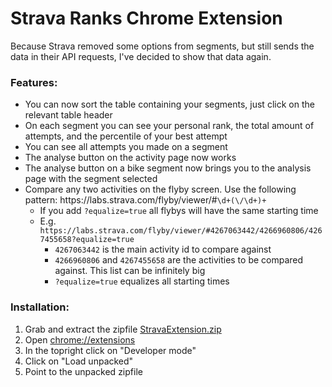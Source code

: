 # Strava Ranks Chrome Extension

Because Strava removed some options from segments, but still sends the data in their API requests, I've decided to show that data again. 

### Features:
  * You can now sort the table containing your segments, just click on the relevant table header
  * On each segment you can see your personal rank, the total amount of attempts, and the percentile of your best attempt
  * You can see all attempts you made on a segment
  * The analyse button on the activity page now works
  * The analyse button on a bike segment now brings you to the analysis page with the segment selected
  * Compare any two activities on the flyby screen. Use the following pattern: https:\/\/labs\.strava\.com\/flyby\/viewer\/#`\d+(\/\d+)+`
    * If you add `?equalize=true` all flybys will have the same starting time
    * E.g. `https://labs.strava.com/flyby/viewer/#4267063442/4266960806/4267455658?equalize=true`
      * `4267063442` is the main activity id to compare against
      *  `4266960806` and `4267455658` are the activities to be compared against. This list can be infinitely big
      * `?equalize=true` equalizes all starting times  
### Installation:
1. Grab and extract the zipfile [StravaExtension.zip](/StravaExtension.zip)
2. Open [chrome://extensions](chrome://extensions)
3. In the topright click on "Developer mode"
4. Click on "Load unpacked"
5. Point to the unpacked zipfile